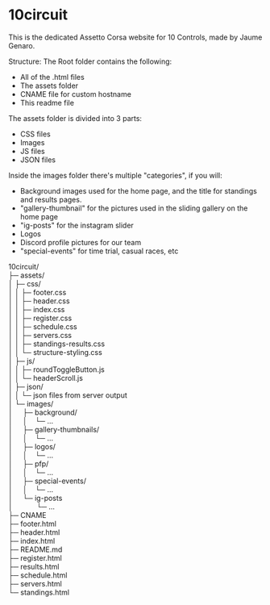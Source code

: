 # 10circuit
This is the dedicated Assetto Corsa website for 10 Controls, made by Jaume Genaro.

Structure:
The Root folder contains the following:
- All of the .html files
- The assets folder
- CNAME file for custom hostname
- This readme file

The assets folder is divided into 3 parts:
- CSS files
- Images
- JS files
- JSON files

Inside the images folder there's multiple "categories", if you will:
- Background images used for the home page, and the title for standings and results pages.
- "gallery-thumbnail" for the pictures used in the sliding gallery on the home page
- "ig-posts" for the instagram slider
- Logos
- Discord profile pictures for our team
- "special-events" for time trial, casual races, etc

10circuit/ <br>
├─ assets/ <br>
│  ├─ css/ <br>
│  │  ├─ footer.css <br>
│  │  ├─ header.css <br>
│  │  ├─ index.css <br>
│  │  ├─ register.css <br>
│  │  ├─ schedule.css <br>
│  │  ├─ servers.css <br>
│  │  ├─ standings-results.css <br>
│  │  └─ structure-styling.css <br>
│  ├─ js/ <br> 
│  │  ├─ roundToggleButton.js <br>
│  │  └─ headerScroll.js <br>
│  ├─ json/ <br> 
│  │  └─ json files from server output <br>
│  └─ images/ <br>
│  ­&nbsp;­&nbsp;­&nbsp;­   ├─ background/ <br>
│  ­&nbsp;­&nbsp;­&nbsp;   │ ­&nbsp;­&nbsp; └─ ... <br>
│  ­&nbsp;­&nbsp;­&nbsp;   ├─ gallery-thumbnails/ <br>
│  ­&nbsp;­&nbsp;­&nbsp;   │ ­&nbsp;­&nbsp; └─ ... <br>
│  ­&nbsp;­&nbsp;­&nbsp;   ├─ logos/ <br>
│  ­&nbsp;­&nbsp;­&nbsp;   │ ­&nbsp;­&nbsp; └─ ... <br>
│  ­&nbsp;­&nbsp;­&nbsp;   ├─ pfp/ <br>
│  ­&nbsp;­&nbsp;­&nbsp;   │ ­&nbsp;­&nbsp; └─ ... <br> 
│  ­&nbsp;­&nbsp;­&nbsp;   ├─ special-events/ <br>
│  ­&nbsp;­&nbsp;­&nbsp;   │ ­&nbsp;­&nbsp; └─ ... <br> 
│  ­&nbsp;­&nbsp;­&nbsp;   └─ ig-posts <br>
│  ­&nbsp;­&nbsp;­&nbsp;     ­&nbsp;­&nbsp;­&nbsp;­&nbsp;­&nbsp;­&nbsp; └─ ... <br> 
├─ CNAME <br>
├─ footer.html <br>
├─ header.html <br>
├─ index.html <br>
├─ README.md <br>
├─ register.html <br>
├─ results.html <br>
├─ schedule.html <br>
├─ servers.html <br>
└─ standings.html <br>
